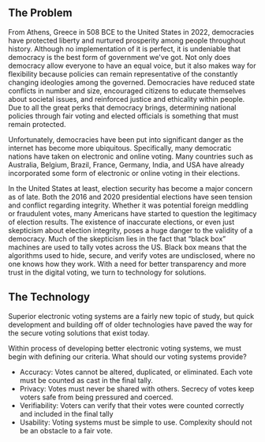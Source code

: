 ## The Problem

From Athens, Greece in 508 BCE to the United States in 2022, democracies have protected liberty and nurtured prosperity among people throughout history. Although no implementation of it is perfect, it is undeniable that democracy is the best form of government we've got. Not only does democracy allow everyone to have an equal voice, but it also makes way for flexibility because policies can remain representative of the constantly changing ideologies among the governed. Democracies have reduced state conflicts in number and size, encouraged citizens to educate themselves about societal issues, and reinforced justice and ethicality within people. Due to all the great perks that democracy brings, determining national policies through fair voting and elected officials is something that must remain protected.

Unfortunately, democracies have been put into significant danger as the internet has become more ubiquitous. Specifically, many democratic nations have taken on electronic and online voting. Many countries such as Australia, Belgium, Brazil, France, Germany, India, and USA have already incorporated some form of electronic or online voting in their elections. 

In the United States at least, election security has become a major concern as of late. Both the 2016 and 2020 presidential elections have seen tension and conflict regarding integrity. Whether it was potential foreign meddling or fraudulent votes, many Americans have started to question the legitimacy of election results. The existence of inaccurate elections, or even just skepticism about election integrity, poses a huge danger to the validity of a democracy. Much of the skepticism lies in the fact that “black box” machines are used to tally votes across the US. Black box means that the algorithms used to hide, secure, and verify votes are undisclosed, where no one knows how they work. With a need for better transparency and more trust in the digital voting, we turn to technology for solutions.


## The Technology

Superior electronic voting systems are a fairly new topic of study, but quick development and building off of older technologies have paved the way for the secure voting solutions that exist today. 

Within process of developing better electronic voting systems, we must begin with defining our criteria. What should our voting systems provide?

-	Accuracy: Votes cannot be altered, duplicated, or eliminated. Each vote must be counted as cast in the final tally.
-	Privacy: Votes must never be shared with others. Secrecy of votes keep voters safe from being pressured and coerced.
-	Verifiability: Voters can verify that their votes were counted correctly and included in the final tally
-	Usability: Voting systems must be simple to use. Complexity should not be an obstacle to a fair vote.

